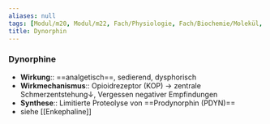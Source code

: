 ```yaml
---
aliases: null
tags: [Modul/m20, Modul/m22, Fach/Physiologie, Fach/Biochemie/Molekül, Fach/Biochemie, Fach/Anästhesie]
title: Dynorphin
---
```

### Dynorphine
- **Wirkung**:: ==analgetisch==, sedierend, dysphorisch
- **Wirkmechanismus**:: Opioidrezeptor (KOP) → zentrale Schmerzentstehung↓, Vergessen negativer Empfindungen
- **Synthese**:: Limitierte Proteolyse von ==Prodynorphin (PDYN)==
- siehe [[Enkephaline]]